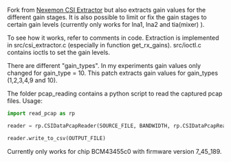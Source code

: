 Fork from [Nexemon CSI Extractor](https://github.com/seemoo-lab/nexmon_csi) but also extracts gain values for the different gain stages. It is also possible to limit or fix the gain stages to certain gain levels (currently only works for lna1, lna2 and tia(mixer) ).

To see how it works, refer to comments in code. Extraction is implemented in src/csi_extractor.c (especially in function get_rx_gains). src/ioctl.c contains ioctls to set the gain levels. 

There are different "gain_types". In my experiments gain values only changed for gain_type = 10. This patch extracts gain values for gain_types (1,2,3,4,9 and 10).

The folder pcap_reading contains a python script to read the captured pcap files. Usage: 

```python
import read_pcap as rp

reader = rp.CSIDataPcapReader(SOURCE_FILE, BANDWIDTH, rp.CSIDataPcapReader.CSI_TOOL_VERSION_GAIN_RECOVERY_V2)

reader.write_to_csv(OUTPUT_FILE)
```

Currently only works for chip BCM43455c0 with firmware version 7_45_189.
